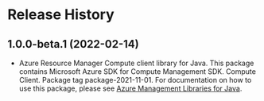 # Release History

## 1.0.0-beta.1 (2022-02-14)

- Azure Resource Manager Compute client library for Java. This package contains Microsoft Azure SDK for Compute Management SDK. Compute Client. Package tag package-2021-11-01. For documentation on how to use this package, please see [Azure Management Libraries for Java](https://aka.ms/azsdk/java/mgmt).
